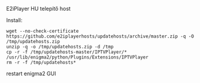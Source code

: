 E2iPlayer HU telepítő host

Install:

~~~
wget --no-check-certificate https://github.com/e2iplayerhosts/updatehosts/archive/master.zip -q -O /tmp/updatehosts.zip
unzip -q -o /tmp/updatehosts.zip -d /tmp
cp -r -f /tmp/updatehosts-master/IPTVPlayer/* /usr/lib/enigma2/python/Plugins/Extensions/IPTVPlayer
rm -r -f /tmp/updatehosts*
~~~

restart enigma2 GUI
